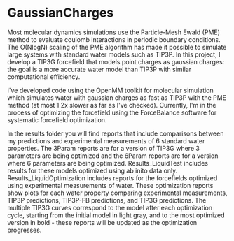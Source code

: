GaussianCharges
===============

Most molecular dynamics simulations use the Particle-Mesh Ewald (PME) method to evaluate coulomb interactions in periodic boundary conditions. The O(NlogN) scaling of the PME algorithm has made it possible to simulate large systems with standard water models such as TIP3P. In this project, I develop a TIP3G forcefield that models point charges as gaussian charges: the goal is a more accurate water model than TIP3P with similar computational efficiency. 

I've developed code using the OpenMM toolkit for molecular simulation which simulates water with gaussian charges as fast as TIP3P with the PME method (at most 1.2x slower as far as I've checked). Currently, I'm in the process of optimizing the forcefield using the ForceBalance software for systematic forcefield optimization. 

In the results folder you will find reports that include comparisons between my predictions and experimental measurements of 6 standard water properties. The 3Param reports are for a version of TIP3G where 3 parameters are being optimized and the 6Param reports are for a version where 6 parameters are being optimized. Results_LiquidTest includes results for these models optimized using ab inito data only. Results_LiquidOptimization includes reports for the forcefields optimized using experimental measurements of water. These optimization reports show plots for each water property comparing experimental measurements, TIP3P predictions, TIP3P-FB predictions, and TIP3G predictions. The multiple TIP3G curves correspond to the model after each optimization cycle, starting from the initial model in light gray, and to the most optimized version in bold -  these reports will be updated as the optimization progresses. 
